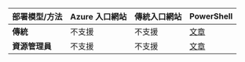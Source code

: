 | **部署模型/方法** | **Azure 入口網站** | **傳統入口網站** | **PowerShell** |
| --- | --- | --- | --- |
| **傳統** |不支援 |不支援 |[文章](../articles/vpn-gateway/vpn-gateway-about-forced-tunneling.md) |
| **資源管理員** |不支援 |不支援 |[文章](../articles/vpn-gateway/vpn-gateway-forced-tunneling-rm.md) |

